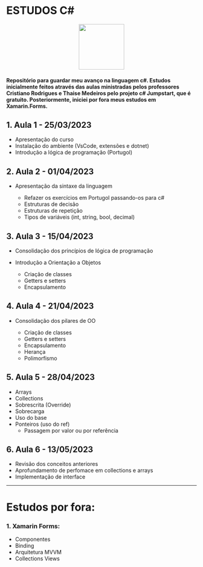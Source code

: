 <h1> ESTUDOS C# </h1>

<p align="center">
<img src="https://cdn.jsdelivr.net/gh/devicons/devicon/icons/csharp/csharp-plain.svg" width="120px"/>
</p>


<h4>
Repositório para guardar meu avanço na linguagem c#. Estudos inicialmente feitos através das aulas ministradas pelos professores Cristiano Rodrigues e Thaise Medeiros pelo projeto c# Jumpstart, que é gratuito. Posteriormente, iniciei por fora meus estudos em Xamarin.Forms.
</h4>

## 1. Aula 1 - 25/03/2023

  - Apresentação do curso 
  - Instalação do ambiente (VsCode, extensões e dotnet)
  - Introdução a lógica de programação (Portugol)

## 2. Aula 2 - 01/04/2023

  - Apresentação da sintaxe da linguagem 
    
    - Refazer os exercícios em Portugol passando-os para c#
    - Estruturas de decisão
    - Estruturas de repetição
    - Tipos de variáveis (int, string, bool, decimal)
   
## 3. Aula 3 - 15/04/2023

  - Consolidação dos princípios de lógica de programação
  - Introdução a Orientação a Objetos
  
      - Criação de classes
      - Getters e setters 
      - Encapsulamento
      
## 4. Aula 4 - 21/04/2023

  - Consolidação dos pilares de OO

      - Criação de classes
      - Getters e setters 
      - Encapsulamento
      - Herança 
      - Polimorfismo

## 5. Aula 5 - 28/04/2023

  - Arrays
  - Collections
  - Sobrescrita (Override)
  - Sobrecarga
  - Uso do base
  - Ponteiros (uso do ref)
    - Passagem por valor ou por referência  

## 6. Aula 6 - 13/05/2023

  - Revisão dos conceitos anteriores
  - Aprofundamento de perfomace em collections e arrays 
  - Implementação de interface

<hr>

# Estudos por fora: 

### 1. Xamarin Forms: 

  - Componentes 
  - Binding 
  - Arquitetura MVVM
  - Collections Views 

